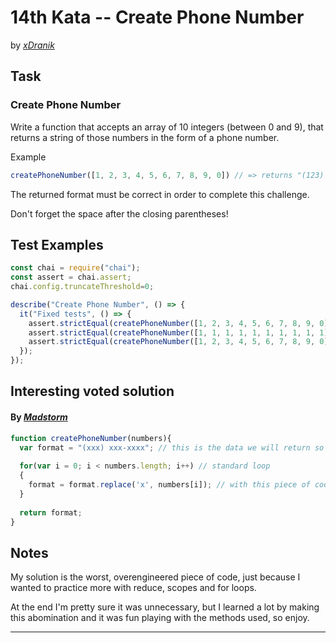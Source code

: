 # 14th Kata -- Create Phone Number

by *[xDranik](https://www.codewars.com/users/xDranik)*


## Task

### Create Phone Number

Write a function that accepts an array of 10 integers (between 0 and 9), that returns a string of those numbers in the form of a phone number.

Example

```js
createPhoneNumber([1, 2, 3, 4, 5, 6, 7, 8, 9, 0]) // => returns "(123) 456-7890"
```

The returned format must be correct in order to complete this challenge.


Don't forget the space after the closing parentheses!

## Test Examples

```js
const chai = require("chai");
const assert = chai.assert;
chai.config.truncateThreshold=0;

describe("Create Phone Number", () => {
  it("Fixed tests", () => {
    assert.strictEqual(createPhoneNumber([1, 2, 3, 4, 5, 6, 7, 8, 9, 0]), "(123) 456-7890");
    assert.strictEqual(createPhoneNumber([1, 1, 1, 1, 1, 1, 1, 1, 1, 1]), "(111) 111-1111");
    assert.strictEqual(createPhoneNumber([1, 2, 3, 4, 5, 6, 7, 8, 9, 0]), "(123) 456-7890");
  });
});
```

## Interesting voted solution

#### By *[Madstorm](https://www.codewars.com/users/madstorm)*

```js
function createPhoneNumber(numbers){
  var format = "(xxx) xxx-xxxx"; // this is the data we will return so it is defined as a string
  
  for(var i = 0; i < numbers.length; i++) // standard loop
  {
    format = format.replace('x', numbers[i]); // with this piece of code I learnt this new string method, very useful
  }
  
  return format;
}

```

## Notes


My solution is the worst, overengineered piece of code, just because I wanted to practice more with reduce, scopes and for loops.

At the end I'm pretty sure it was unnecessary, but  I learned a lot by making this abomination and it was fun playing with the methods used, so enjoy.




---